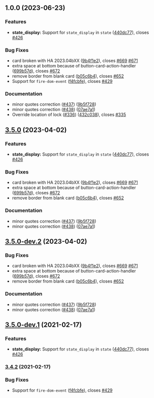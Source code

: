 ## 1.0.0 (2023-06-23)


### Features

* **state_display:** Support for `state_display` in `state` ([440dc77](https://github.com/Dehumanizer77/button-card/commit/440dc77e7e94ee2db2166be5612419426fcf3582)), closes [#426](https://github.com/Dehumanizer77/button-card/issues/426)


### Bug Fixes

* card broken with HA 2023.04bXX ([9b4f1e2](https://github.com/Dehumanizer77/button-card/commit/9b4f1e23be55a11e7c520e49cbd366380cdba23e)), closes [#669](https://github.com/Dehumanizer77/button-card/issues/669) [#671](https://github.com/Dehumanizer77/button-card/issues/671)
* extra space at bottom because of button-card-action-handler ([699b57d](https://github.com/Dehumanizer77/button-card/commit/699b57d5fce3cd9f9d26b9e1b23fa086239f9f89)), closes [#672](https://github.com/Dehumanizer77/button-card/issues/672)
* remove border from blank card ([b05c6b4](https://github.com/Dehumanizer77/button-card/commit/b05c6b470b70f1b6e3a4383d561eb17ca8557e14)), closes [#652](https://github.com/Dehumanizer77/button-card/issues/652)
* Support for `fire-dom-event` ([f4fcbfe](https://github.com/Dehumanizer77/button-card/commit/f4fcbfe2ee7e5a9f1ca7a550c77767e921e7b802)), closes [#429](https://github.com/Dehumanizer77/button-card/issues/429)


### Documentation

* minor quotes correction ([#437](https://github.com/Dehumanizer77/button-card/issues/437)) ([9b5f728](https://github.com/Dehumanizer77/button-card/commit/9b5f728905692649d50f291e738e807e3f5ac36e))
* minor quotes correction ([#438](https://github.com/Dehumanizer77/button-card/issues/438)) ([07ae7a1](https://github.com/Dehumanizer77/button-card/commit/07ae7a129384da329b6f9cb7af62b78e3c34f16a))
* Override location of lock ([#336](https://github.com/Dehumanizer77/button-card/issues/336)) ([432c038](https://github.com/Dehumanizer77/button-card/commit/432c038daf1b933a6413bbe2bab8dc1365a7dd1f)), closes [#335](https://github.com/Dehumanizer77/button-card/issues/335)

## [3.5.0](https://github.com/custom-cards/button-card/compare/v3.4.2...v3.5.0) (2023-04-02)


### Features

* **state_display:** Support for `state_display` in `state` ([440dc77](https://github.com/custom-cards/button-card/commit/440dc77e7e94ee2db2166be5612419426fcf3582)), closes [#426](https://github.com/custom-cards/button-card/issues/426)


### Bug Fixes

* card broken with HA 2023.04bXX ([9b4f1e2](https://github.com/custom-cards/button-card/commit/9b4f1e23be55a11e7c520e49cbd366380cdba23e)), closes [#669](https://github.com/custom-cards/button-card/issues/669) [#671](https://github.com/custom-cards/button-card/issues/671)
* extra space at bottom because of button-card-action-handler ([699b57d](https://github.com/custom-cards/button-card/commit/699b57d5fce3cd9f9d26b9e1b23fa086239f9f89)), closes [#672](https://github.com/custom-cards/button-card/issues/672)
* remove border from blank card ([b05c6b4](https://github.com/custom-cards/button-card/commit/b05c6b470b70f1b6e3a4383d561eb17ca8557e14)), closes [#652](https://github.com/custom-cards/button-card/issues/652)


### Documentation

* minor quotes correction ([#437](https://github.com/custom-cards/button-card/issues/437)) ([9b5f728](https://github.com/custom-cards/button-card/commit/9b5f728905692649d50f291e738e807e3f5ac36e))
* minor quotes correction ([#438](https://github.com/custom-cards/button-card/issues/438)) ([07ae7a1](https://github.com/custom-cards/button-card/commit/07ae7a129384da329b6f9cb7af62b78e3c34f16a))

## [3.5.0-dev.2](https://github.com/custom-cards/button-card/compare/v3.5.0-dev.1...v3.5.0-dev.2) (2023-04-02)


### Bug Fixes

* card broken with HA 2023.04bXX ([9b4f1e2](https://github.com/custom-cards/button-card/commit/9b4f1e23be55a11e7c520e49cbd366380cdba23e)), closes [#669](https://github.com/custom-cards/button-card/issues/669) [#671](https://github.com/custom-cards/button-card/issues/671)
* extra space at bottom because of button-card-action-handler ([699b57d](https://github.com/custom-cards/button-card/commit/699b57d5fce3cd9f9d26b9e1b23fa086239f9f89)), closes [#672](https://github.com/custom-cards/button-card/issues/672)
* remove border from blank card ([b05c6b4](https://github.com/custom-cards/button-card/commit/b05c6b470b70f1b6e3a4383d561eb17ca8557e14)), closes [#652](https://github.com/custom-cards/button-card/issues/652)


### Documentation

* minor quotes correction ([#437](https://github.com/custom-cards/button-card/issues/437)) ([9b5f728](https://github.com/custom-cards/button-card/commit/9b5f728905692649d50f291e738e807e3f5ac36e))
* minor quotes correction ([#438](https://github.com/custom-cards/button-card/issues/438)) ([07ae7a1](https://github.com/custom-cards/button-card/commit/07ae7a129384da329b6f9cb7af62b78e3c34f16a))

## [3.5.0-dev.1](https://github.com/custom-cards/button-card/compare/v3.4.2...v3.5.0-dev.1) (2021-02-17)


### Features

* **state_display:** Support for `state_display` in `state` ([440dc77](https://github.com/custom-cards/button-card/commit/440dc77e7e94ee2db2166be5612419426fcf3582)), closes [#426](https://github.com/custom-cards/button-card/issues/426)

### [3.4.2](https://github.com/custom-cards/button-card/compare/v3.4.1...v3.4.2) (2021-02-17)


### Bug Fixes

* Support for `fire-dom-event` ([f4fcbfe](https://github.com/custom-cards/button-card/commit/f4fcbfe2ee7e5a9f1ca7a550c77767e921e7b802)), closes [#429](https://github.com/custom-cards/button-card/issues/429)

